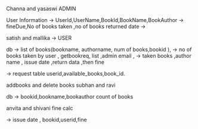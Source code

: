 Channa and yasaswi ADMIN  

User Information -> UserId,UserName,BookId,BookName,BookAuthor
                 -> fineDue,No of books taken ,no of books returned date
                 -> 
                 
                
satish and mallika -> USER

db ->  list of books(bookname, authorname, num of books,bookid ),
   -> no of books taken by user , getbookreq, list ,admin email ,
   -> taken books ,author name , issue date ,return data ,then fine
   
   -> request table userid,available_books,book_id.
   
 
addbooks and delete books
subhan and ravi

db -> bookid,bookname,bookauthor count of books

anvita and shivani
 fine calc
 
 -> issue date , bookid,userid,fine 
